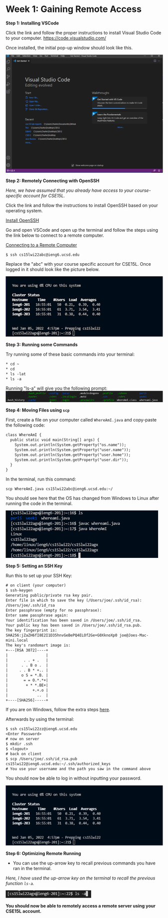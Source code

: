 # Week 1: Gaining Remote Access

**Step 1: Installing VSCode**

Click the link and follow the proper instructions to install Visual Studio Code to your computer. 
https://code.visualstudio.com/

Once installed, the initial pop-up window should look like this. 

![Image](vscodetut.png)

**Step 2: Remotely Connecting with OpenSSH**

*Here, we have assumed that you already have access to your course-specific account for CSE15L.*

Click the link and follow the instructions to install OpenSSH based on your operating system.

[Install OpenSSH](docs.microsoft.com/en-us/windows-server/administration/openssh/openssh_install_firstuse)

Go and open VSCode and open up the terminal and follow the steps using the link below to connect to a remote computer. 

[Connecting to a Remote Computer](https://code.visualstudio.com/docs/remote/ssh#_connect-to-a-remote-host)

```
$ ssh cs15lwi22abc@ieng6.ucsd.edu
```
Replace the "abc" with your course specific account for CSE15L. Once logged in it should look like the picture below. 

![Image](examplepic.png)

**Step 3: Running some Commands**

Try running some of these basic commands into your terminal:
```
* cd ~
* cd
* ls -lat
* ls -a
```
Running "ls-a" will give you the following prompt: 
![Image](basiccommandex.png)

**Step 4: Moving Files using `scp`**

First, create a file on your computer called `WhereAmI.java` and copy-paste the following code:

```
class WhereAmI {
  public static void main(String[] args) {
    System.out.println(System.getProperty("os.name"));
    System.out.println(System.getProperty("user.name"));
    System.out.println(System.getProperty("user.home"));
    System.out.println(System.getProperty("user.dir"));
  }
}
```
In the terminal, run this command:
```
scp WhereAmI.java cs15lwi22abc@ieng6.ucsd.edu:~/
```
You should see here that the OS has changed from Windows to Linux after running the code in the terminal.

![Image](lol.png)

**Step 5: Setting an SSH Key**


Run this to set up your SSH Key:
```
# on client (your computer)
$ ssh-keygen
Generating public/private rsa key pair.
Enter file in which to save the key (/Users/joe/.ssh/id_rsa): /Users/joe/.ssh/id_rsa
Enter passphrase (empty for no passphrase): 
Enter same passphrase again: 
Your identification has been saved in /Users/joe/.ssh/id_rsa.
Your public key has been saved in /Users/joe/.ssh/id_rsa.pub.
The key fingerprint is:
SHA256:jZaZH6fI8E2I1D35hnvGeBePQ4ELOf2Ge+G0XknoXp0 joe@Joes-Mac-mini.local
The key's randomart image is:
+---[RSA 3072]----+
|                 |
|       . . + .   |
|      . . B o .  |
|     . . B * +.. |
|      o S = *.B. |
|       = = O.*.*+|
|        + * *.BE+|
|           +.+.o |
|             ..  |
+----[SHA256]-----+
```

If you are on Windows, follow the extra steps [here](https://docs.microsoft.com/en-us/windows-server/administration/openssh/openssh_keymanagement#user-key-generation).

Afterwards by using the terminal:
```
$ ssh cs15lwi22zz@ieng6.ucsd.edu
<Enter Password>
# now on server
$ mkdir .ssh
$ <logout>
# back on client
$ scp /Users/joe/.ssh/id_rsa.pub cs15lwi22@ieng6.ucsd.edu:~/.ssh/authorized_keys
# You use your username and the path you saw in the command above
```
You should now be able to log in without inputting your password.

![Image](lol2.png)

**Step 6: Optimizing Remote Running**

- You can use the up-arrow key to recall previous commands you have ran in the terminal.

*Here, I have used the up-arrow key on the terminal to recall the previous function `ls-a`.*

![Image](lol3.png)


**You should now be able to remotely access a remote server using your CSE15L account.**







